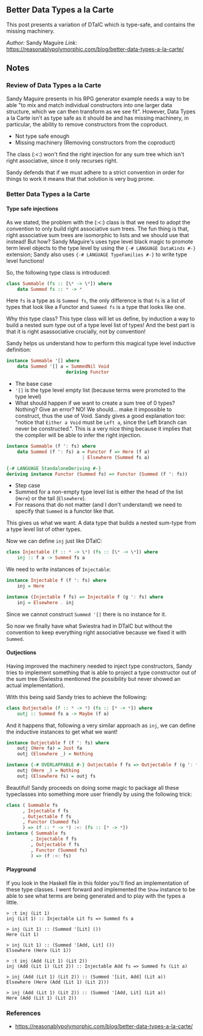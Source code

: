 ## Better Data Types a la Carte

This post presents a variation of DTalC which is type-safe, and contains the missing machinery.

*Author:* Sandy Maguire
*Link:* https://reasonablypolymorphic.com/blog/better-data-types-a-la-carte/

## Notes

### Review of Data Types a la Carte

Sandy Maguire presents in his RPG generator example needs a way to be able "to mix and match 
individual constructors into one larger data structure, which we can then transform as we see fit".
However, Data Types a la Carte isn't as type safe as it should be and has missing
machinery, in particular, the ability to remove constructors from the coproduct.

- Not type safe enough
- Missing machinery (Removing constructors from the coproduct)

The class (:<:) won't find the right injection for any sum tree which isn't right
associative, since it only recurses right.

Sandy defends that if we must adhere to a strict convention in order for things to work it
means that that solution is very bug prone.

### Better Data Types a la Carte

#### Type safe injections

As we stated, the problem with the (:<:) class is that we need to adopt the convention to
only build right associative sum trees. The fun thing is that, right associative sum trees
are isomorphic to lists and we should use that instead! But how? Sandy Maguire's uses type
level black magic to promote term level objects to the type level by using the `{-#
LANGUAGE DataKinds #-}` extension; Sandy also uses `{-# LANGUAGE TypeFamilies #-}` to
write type level functions!

So, the following type class is introduced:

```Haskell
class Summable (fs :: [\* -> \*]) where
    data Summed fs :: * -> * 
```

Here `fs` is a type as is `Summed fs`, the only difference is that `fs` is a list of types
that look like a Functor and `Summed fs` is a type that looks like one.

Why this type class? This type class will let us define, by induction a way to build a
nested sum type out of a type level list of types! And the best part is that it is right
asassociative crucially, not by convention!

Sandy helps us understand how to perform this magical type level inductive definition:

```Haskell
instance Summable '[] where
    data Summed '[] a = SummedNil Void
                      deriving Functor
```

- The base case
- `'[]` is the type level empty list (because terms were promoted to the type level)
- What should happen if we want to create a sum tree of 0 types? Nothing? Give an error?
  NO! We should... make it impossible to construct, thus the use of Void. Sandy gives a
  good explanation too: "notice that `Either a Void` must be `Left a`, since the Left 
  branch can never be constructed.". This is a very nice thing because it implies that
  the compiler will be able to infer the right injection.

```Haskell
instance Summable (f ': fs) where
    data Summed (f ': fs) a = Functor f => Here (f a)
                            | Elsewhere (Summed fs a)

{-# LANGUAGE StandaloneDeriving #-}
deriving instance Functor (Summed fs) => Functor (Summed (f ': fs))
```

- Step case
- Summed for a non-empty type level list is either the head of the list (`Here`) or the
  tail (`Elsewhere`).
- For reasons that do not matter (and I don't understand) we need to specify that `Summed` is a functor like that.

This gives us what we want: A data type that builds a nested sum-type from a type level
list of other types.

Now we can define `inj` just like DTalC:

```Haskell
class Injectable (f :: * -> \*) (fs :: [\* -> \*]) where
    inj :: f a -> Summed fs a
```

We need to write instances of `Injectable`:

```Haskell
instance Injectable f (f ': fs) where
    inj = Here

instance (Injectable f fs) => Injectable f (g ': fs) where
    inj = Elsewhere . inj
```

Since we cannot construct `Summed '[]` there is no instance for it.

So now we finally have what Swiestra had in DTalC but without the convention to keep
everything right associative because we fixed it with `Summed`.

#### Outjections

Having improved the machinery needed to inject type constructors, Sandy tries to implement
something that is able to project a type constructor out of the sum tree (Swiestra
mentioned the possibility but never showed an actual implementation).

With this being said Sandy tries to achieve the following:

```Haskell
class Outjectable (f :: * -> *) (fs :: [* -> *]) where
    outj :: Summed fs a -> Maybe (f a)
```

And it happens that, following a very similar approach as `inj`, we can define the
inductive instances to get what we want!

```Haskell
instance Outjectable f (f ': fs) where
    outj (Here fa) = Just fa
    outj (Elsewhere _) = Nothing

instance {-# OVERLAPPABLE #-} Outjectable f fs => Outjectable f (g ': fs) where
    outj (Here _) = Nothing
    outj (Elsewhere fs) = outj fs
```

Beautiful! Sandy proceeds on doing some magic to package all these typeclasses into
something more user friendly by using the following trick:

```Haskell
class ( Summable fs
      , Injectable f fs
      , Outjectable f fs
      , Functor (Summed fs)
      ) => (f :: * -> *) :<: (fs :: [* -> *])
instance ( Summable fs
         , Injectable f fs
         , Outjectable f fs
         , Functor (Summed fs)
         ) => (f :<: fs)
```

#### Playground

If you look in the Haskell file in this folder you'll find an implementation of these type
classes. I went forward and implemented the `Show` instance to be able to see what terms
are being generated and to play with the types a little.

```
> :t inj (Lit 1)
inj (Lit 1) :: Injectable Lit fs => Summed fs a
```

```
> inj (Lit 1) :: (Summed '[Lit] ())
Here (Lit 1)
```

```
> inj (Lit 1) :: (Summed '[Add, Lit] ())
Elsewhere (Here (Lit 1))
```

```
> :t inj (Add (Lit 1) (Lit 2))
inj (Add (Lit 1) (Lit 2)) :: Injectable Add fs => Summed fs (Lit a)
```

```
> inj (Add (Lit 1) (Lit 2)) :: (Summed '[Lit, Add] (Lit a))
Elsewhere (Here (Add (Lit 1) (Lit 2)))
```

```
> inj (Add (Lit 1) (Lit 2)) :: (Summed '[Add, Lit] (Lit a))
Here (Add (Lit 1) (Lit 2))
```

### References

- https://reasonablypolymorphic.com/blog/better-data-types-a-la-carte/
